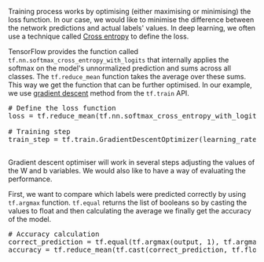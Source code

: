 Training process works by optimising (either maximising or minimising) the loss function. In our case, we would like to minimise the difference between the network predictions and actual labels' values. In deep learning, we often use a technique called [Cross entropy](https://en.wikipedia.org/wiki/Cross_entropy) to define the loss.

TensorFlow provides the function called `tf.nn.softmax_cross_entropy_with_logits` that internally applies the softmax on the model's unnormalized prediction and sums across all classes. The `tf.reduce_mean` function takes the average over these sums. This way we get the function that can be further optimised. In our example, we use [gradient descent](https://en.wikipedia.org/wiki/Gradient_descent) method from the `tf.train` API.

<pre class="file" data-filename="app.py" data-target="append">
# Define the loss function
loss = tf.reduce_mean(tf.nn.softmax_cross_entropy_with_logits(labels=labels, logits=output))

# Training step
train_step = tf.train.GradientDescentOptimizer(learning_rate).minimize(loss)

</pre>

Gradient descent optimiser will work in several steps adjusting the values of the W and b variables. We would also like to have a way of evaluating the performance.

First, we want to compare which labels were predicted correctly by using `tf.argmax` function. `tf.equal` returns the list of booleans so by casting the values to float and then calculating the average we finally get the accuracy of the model.

<pre class="file" data-filename="app.py" data-target="append">
# Accuracy calculation
correct_prediction = tf.equal(tf.argmax(output, 1), tf.argmax(labels, 1))
accuracy = tf.reduce_mean(tf.cast(correct_prediction, tf.float32))

</pre>

